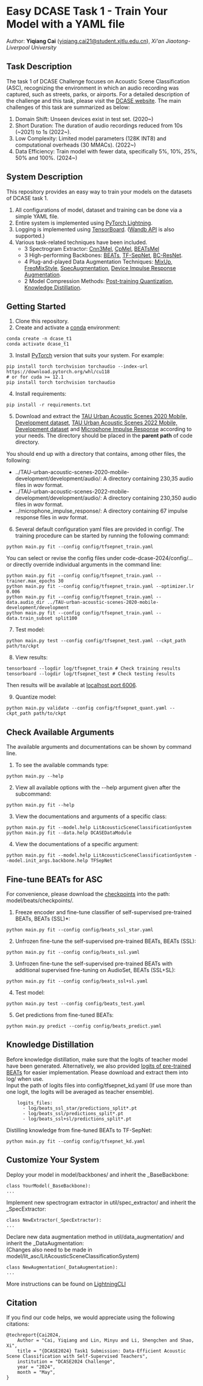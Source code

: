 # Easy DCASE Task 1 - Train Your Model with a YAML file

Author: **Yiqiang Cai** (yiqiang.cai21@student.xjtlu.edu.cn), *Xi'an Jiaotong-Liverpool University*

## Task Description

The task 1 of DCASE Challenge focuses on Acoustic Scene Classification (ASC), recognizing the environment in which an audio recording was captured, such as streets, parks, or airports. For a detailed description of the challenge and this task, please visit the [DCASE website](https://dcase.community/challenge2024/). The main challenges of this task are summarized as below:
1. Domain Shift: Unseen devices exist in test set. (2020~)
2. Short Duration: The duration of audio recordings reduced from 10s (\~2021) to 1s (2022\~).
3. Low Complexity: Limited model parameters (128K INT8) and computational overheads (30 MMACs). (2022~)
4. Data Efficiency: Train model with fewer data, specifically 5%, 10%, 25%, 50% and 100%. (2024~)

## System Description

This repository provides an easy way to train your models on the datasets of DCASE task 1.

1. All configurations of model, dataset and training can be done via a simple YAML file.
2. Entire system is implemented using [PyTorch Lightning](https://lightning.ai/).
3. Logging is implemented using [TensorBoard](https://lightning.ai/docs/pytorch/stable/extensions/generated/lightning.pytorch.loggers.TensorBoardLogger.html#tensorboardlogger). ([Wandb API](https://lightning.ai/docs/pytorch/stable/extensions/generated/lightning.pytorch.loggers.WandbLogger.html) is also supported.)
4. Various task-related techniques have been included.
   * 3 Spectrogram Extractor: [Cnn3Mel](https://dcase-repo.github.io/dcase_util/generated/dcase_util.features.MelExtractor.html?highlight=mel#dcase_util.features.MelExtractor), [CpMel](https://github.com/fschmid56/cpjku_dcase23/tree/main), [BEATsMel](https://github.com/microsoft/unilm/tree/master/beats)
   * 3 High-performing Backbones: [BEATs](https://arxiv.org/pdf/2212.09058), [TF-SepNet](https://ieeexplore.ieee.org/abstract/document/10447999), [BC-ResNet](https://arxiv.org/abs/2106.04140).
   * 4 Plug-and-played Data Augmentation Techniques: [MixUp](https://arxiv.org/abs/1710.09412), [FreqMixStyle](https://dcase.community/documents/workshop2022/proceedings/DCASE2022Workshop_Schmid_27.pdf), [SpecAugmentation](https://arxiv.org/abs/1904.08779), [Device Impulse Response Augmentation](https://arxiv.org/pdf/2305.07499).
   * 2 Model Compression Methods: [Post-training Quantization](https://lightning.ai/docs/pytorch/stable/advanced/post_training_quantization.html#model-quantization), [Knowledge Distillation](https://github.com/fschmid56/cpjku_dcase23/tree/main).

## Getting Started

1. Clone this repository.
2. Create and activate a [conda](https://docs.anaconda.com/free/miniconda/index.html) environment:

```
conda create -n dcase_t1
conda activate dcase_t1
```

3. Install [PyTorch](https://pytorch.org/get-started/previous-versions/) version that suits your system. For example:

```
pip install torch torchvision torchaudio --index-url https://download.pytorch.org/whl/cu118
# or for cuda >= 12.1
pip install torch torchvision torchaudio
```

4. Install requirements:

```
pip install -r requirements.txt
```

5. Download and extract the [TAU Urban Acoustic Scenes 2020 Mobile, Development dataset](https://zenodo.org/records/3819968), [TAU Urban Acoustic Scenes 2022 Mobile, Development dataset](https://zenodo.org/records/6337421) and [Microphone Impulse Response](https://micirp.blogspot.com/?m=1) according to your needs.  The directory should be placed in the **parent path** of code directory.

You should end up with a directory that contains, among other files, the following:
* ../TAU-urban-acoustic-scenes-2020-mobile-development/development/audio/: A directory containing 230,35 audio files in *wav* format.
* ../TAU-urban-acoustic-scenes-2022-mobile-development/development/audio/: A directory containing 230,350 audio files in *wav* format.
* ../microphone_impulse_response/: A directory containing 67 impulse response files in *wav* format.

6. Several default configuration yaml files are provided in config/. The training procedure can be started by running the following command:
```
python main.py fit --config config/tfsepnet_train.yaml
```

You can select or revise the config files under code-dcase-2024/config/... or directly override individual arguments in the command line:
```
python main.py fit --config config/tfsepnet_train.yaml --trainer.max_epochs 30
python main.py fit --config config/tfsepnet_train.yaml --optimizer.lr 0.006
python main.py fit --config config/tfsepnet_train.yaml --data.audio_dir ../TAU-urban-acoustic-scenes-2020-mobile-development/development
python main.py fit --config config/tfsepnet_train.yaml --data.train_subset split100
```

7. Test model:
```
python main.py test --config config/tfsepnet_test.yaml --ckpt_path path/to/ckpt
```

8. View results:
```
tensorboard --logdir log/tfsepnet_train # Check training results
tensorboard --logdir log/tfsepnet_test # Check testing results
```
Then results will be available at [localhost port 6006](http://127.0.0.1:6006/).

9. Quantize model:
```
python main.py validate --config config/tfsepnet_quant.yaml --ckpt_path path/to/ckpt
```

## Check Available Arguments

The available arguments and documentations can be shown by command line.
1. To see the available commands type:
```
python main.py --help
```

2. View all available options with the --help argument given after the subcommand:
```
python main.py fit --help
```

3. View the documentations and arguments of a specific class:
```
python main.py fit --model.help LitAcousticSceneClassificationSystem
python main.py fit --data.help DCASEDataModule
```
4. View the documentations of a specific argument:
```
python main.py fit --model.help LitAcousticSceneClassificationSystem --model.init_args.backbone.help TFSepNet
```

## Fine-tune BEATs for ASC
For convenience, please download the [checkpoints](https://github.com/microsoft/unilm/tree/master/beats) into the path: model/beats/checkpoints/.

1. Freeze encoder and fine-tune classifier of self-supervised pre-trained BEATs, BEATs (SSL)*:
```
python main.py fit --config config/beats_ssl_star.yaml
```
2. Unfrozen fine-tune the self-supervised pre-trained BEATs, BEATs (SSL):
```
python main.py fit --config config/beats_ssl.yaml
```
3. Unfrozen fine-tune the self-supervised pre-trained BEATs with additional supervised fine-tuning on AudioSet, BEATs (SSL+SL):
```
python main.py fit --config config/beats_ssl+sl.yaml
```
4. Test model:
```
python main.py test --config config/beats_test.yaml
```
5. Get predictions from fine-tuned BEATs:
```
python main.py predict --config config/beats_predict.yaml
```

## Knowledge Distillation
Before knowledge distillation, make sure that the logits of teacher model have been generated. Alternatively, we also provided [logits of pre-trained BEATs](https://github.com/yqcai888/easy_dcase_task1/releases/tag/v0.0.1) for easier implementation. Please download and extract them into log/ when use.  
Input the path of logits files into config/tfsepnet_kd.yaml (If use more than one logit, the logits will be averaged as teacher ensemble).

```
    logits_files:
      - log/beats_ssl_star/predictions_split*.pt
      - log/beats_ssl/predictions_split*.pt
      - log/beats_ssl+sl/predictions_split*.pt
```
Distilling knowledge from fine-tuned BEATs to TF-SepNet:
```
python main.py fit --config config/tfsepnet_kd.yaml
```

## Customize Your System

Deploy your model in model/backbones/ and inherit the _BaseBackbone:
```
class YourModel(_BaseBackbone):
...
```
Implement new spectrogram extractor in util/spec_extractor/ and inherit the _SpecExtractor:
```
class NewExtractor(_SpecExtractor):
...
```
Declare new data augmentation method in util/data_augmentation/ and inherit the _DataAugmentation:  
(Changes also need to be made in model/lit_asc/LitAcousticSceneClassificationSystem)
```
class NewAugmentation(_DataAugmentation):
...
```

More instructions can be found on [LightningCLI](https://lightning.ai/docs/pytorch/stable/cli/lightning_cli.html)

## Citation
If you find our code helps, we would appreciate using the following citations:
```
@techreport{Cai2024,
    Author = "Cai, Yiqiang and Lin, Minyu and Li, Shengchen and Shao, Xi",
    title = "{DCASE2024} Task1 Submission: Data-Efficient Acoustic Scene Classification with Self-Supervised Teachers",
    institution = "DCASE2024 Challenge",
    year = "2024",
    month = "May",
}
```

